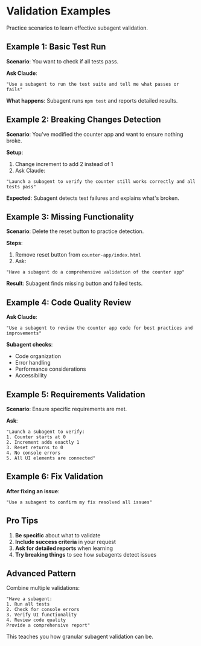 # Validation Examples

Practice scenarios to learn effective subagent validation.

## Example 1: Basic Test Run

**Scenario**: You want to check if all tests pass.

**Ask Claude**:
```
"Use a subagent to run the test suite and tell me what passes or fails"
```

**What happens**: Subagent runs `npm test` and reports detailed results.

## Example 2: Breaking Changes Detection

**Scenario**: You've modified the counter app and want to ensure nothing broke.

**Setup**:
1. Change increment to add 2 instead of 1
2. Ask Claude:
```
"Launch a subagent to verify the counter still works correctly and all tests pass"
```

**Expected**: Subagent detects test failures and explains what's broken.

## Example 3: Missing Functionality

**Scenario**: Delete the reset button to practice detection.

**Steps**:
1. Remove reset button from `counter-app/index.html`
2. Ask:
```
"Have a subagent do a comprehensive validation of the counter app"
```

**Result**: Subagent finds missing button and failed tests.

## Example 4: Code Quality Review

**Ask Claude**:
```
"Use a subagent to review the counter app code for best practices and improvements"
```

**Subagent checks**:
- Code organization
- Error handling
- Performance considerations
- Accessibility

## Example 5: Requirements Validation

**Scenario**: Ensure specific requirements are met.

**Ask**:
```
"Launch a subagent to verify:
1. Counter starts at 0
2. Increment adds exactly 1
3. Reset returns to 0
4. No console errors
5. All UI elements are connected"
```

## Example 6: Fix Validation

**After fixing an issue**:
```
"Use a subagent to confirm my fix resolved all issues"
```

## Pro Tips

1. **Be specific** about what to validate
2. **Include success criteria** in your request
3. **Ask for detailed reports** when learning
4. **Try breaking things** to see how subagents detect issues

## Advanced Pattern

Combine multiple validations:
```
"Have a subagent:
1. Run all tests
2. Check for console errors
3. Verify UI functionality
4. Review code quality
Provide a comprehensive report"
```

This teaches you how granular subagent validation can be.